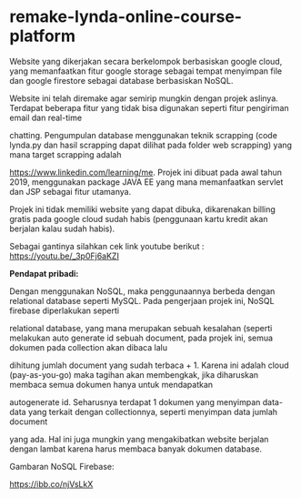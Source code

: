 # remake-lynda-online-course-platform

Website yang dikerjakan secara berkelompok berbasiskan google cloud, yang memanfaatkan fitur google storage sebagai tempat menyimpan file dan google firestore sebagai database berbasiskan NoSQL.

Website ini telah diremake agar semirip mungkin dengan projek aslinya. Terdapat beberapa fitur yang tidak bisa digunakan seperti fitur pengiriman email dan real-time

chatting. Pengumpulan database menggunakan teknik scrapping (code lynda.py dan hasil scrapping dapat dilihat pada folder web scrapping) yang mana target scrapping adalah 

https://www.linkedin.com/learning/me. Projek ini dibuat pada awal tahun 2019, menggunakan package JAVA EE yang mana memanfaatkan servlet dan JSP sebagai fitur utamanya.

Projek ini tidak memiliki website yang dapat dibuka, dikarenakan billing gratis pada google cloud sudah habis (penggunaan kartu kredit akan berjalan kalau sudah habis). 

Sebagai gantinya silahkan cek link youtube berikut : https://youtu.be/_3p0Fj6aKZI

**Pendapat pribadi:** 

Dengan menggunakan NoSQL, maka penggunaannya berbeda dengan relational database seperti MySQL. Pada pengerjaan projek ini, NoSQL firebase diperlakukan seperti

relational database, yang mana merupakan sebuah kesalahan (seperti melakukan auto generate id sebuah document, pada projek ini, semua dokumen pada collection akan dibaca lalu

dihitung jumlah document yang sudah terbaca + 1. Karena ini adalah cloud (pay-as-you-go) maka tagihan akan membengkak, jika diharuskan membaca semua dokumen hanya untuk mendapatkan

autogenerate id. Seharusnya terdapat 1 dokumen yang menyimpan data-data yang terkait dengan collectionnya, seperti menyimpan data jumlah document

yang ada. Hal ini juga mungkin yang mengakibatkan website berjalan dengan lambat karena harus membaca banyak dokumen database.

Gambaran NoSQL Firebase:

https://ibb.co/njVsLkX
